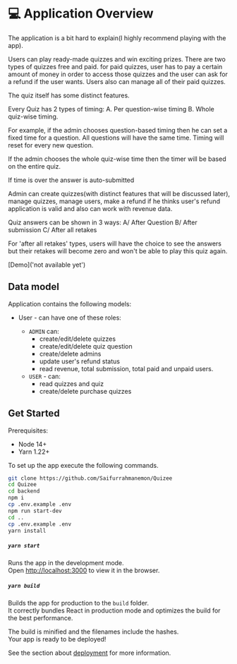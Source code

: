 # 💻 Application Overview

The application is a bit hard to explain(I highly recommend playing with the app).

Users can play ready-made quizzes and win exciting prizes. There are two types of quizzes free and paid. for paid quizzes, user has to pay a certain amount of money in order to access those quizzes and the user can ask for a refund if the user wants. Users also can manage all of their paid quizzes.

The quiz itself has some distinct features.

Every Quiz has 2 types of timing:
A. Per question-wise timing
B. Whole quiz-wise timing.

For example, if the admin chooses question-based timing then he can set a fixed time for a question. All questions will have the same time. Timing will reset for every new question.

If the admin chooses the whole quiz-wise time then the timer will be based on the entire quiz.

If time is over the answer is auto-submitted

Admin can create quizzes(with distinct features that will be discussed later), manage quizzes, manage users, make a refund if he thinks user's refund application is valid and also can work with revenue data.

Quiz answers can be shown in 3 ways:
A/ After Question
B/ After submission
C/ After all retakes

For 'after all retakes' types, users will have the choice to see the answers but their retakes will become zero and won't be able to play this quiz again.

[Demo]('not available yet')

## Data model

Application contains the following models:

- User - can have one of these roles:

  - `ADMIN` can:
    - create/edit/delete quizzes
    - create/edit/delete quiz question
    - create/delete admins
    - update user's refund status
    - read revenue, total submission, total paid and unpaid users.
  - `USER` - can:
    - read quizzes and quiz
    - create/delete purchase quizzes

## Get Started

Prerequisites:

- Node 14+
- Yarn 1.22+

To set up the app execute the following commands.

```bash
git clone https://github.com/Saifurrahmanemon/Quizee
cd Quizee
cd backend
npm i
cp .env.example .env
npm run start-dev
cd ..
cp .env.example .env
yarn install
```

##### `yarn start`

Runs the app in the development mode.\
Open [http://localhost:3000](http://localhost:3000) to view it in the browser.

##### `yarn build`

Builds the app for production to the `build` folder.\
It correctly bundles React in production mode and optimizes the build for the best performance.

The build is minified and the filenames include the hashes.\
Your app is ready to be deployed!

See the section about [deployment](https://facebook.github.io/create-react-app/docs/deployment) for more information.
